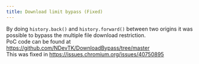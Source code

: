 ```yaml
---
title: Download limit bypass (Fixed)
---
```


By doing `history.back()` and `history.forward()` between two origins it was possible to bypass the multiple file download restriction.  
PoC code can be found at <https://github.com/NDevTK/DownloadBypass/tree/master>  
This was fixed in <https://issues.chromium.org/issues/40750895>

